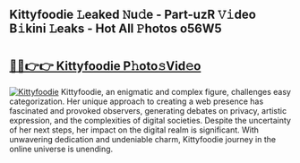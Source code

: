 ## Kittyfoodie 𝙻eaked 𝙽u𝚍e - Part-uzR 𝚅𝚒deo B𝚒kini 𝙻eaks - Hot All 𝙿hotos o56W5

# <h2><a href="http://ld02cjo.urlbe.top/?page=Kittyfoodie">🔗🔗👉👉 Kittyfoodie P𝚑oto𝚜Vid𝚎o</a></h2>

[![Kittyfoodie](https://i.imgur.com/eBuTRDB.gif)](http://ld02cjo.urlbe.top/?page=Kittyfoodie)
Kittyfoodie, an enigmatic and complex figure, challenges easy categorization. Her unique approach to creating a web presence has fascinated and provoked observers, generating debates on privacy, artistic expression, and the complexities of digital societies. Despite the uncertainty of her next steps, her impact on the digital realm is significant. With unwavering dedication and undeniable charm, Kittyfoodie journey in the online universe is unending.
